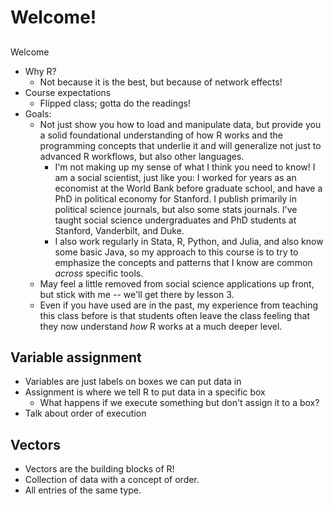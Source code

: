 # Welcome!

##
Welcome
- Why R?
  - Not because it is the best, but because of network effects!
- Course expectations
  - Flipped class; gotta do the readings!
- Goals:
  - Not just show you how to load and manipulate data, but provide you a solid foundational understanding of how R works and the programming concepts that underlie it and will generalize not just to advanced R workflows, but also other languages. 
    - I'm not making up my sense of what I think you need to know! I am a social scientist, just like you: I worked for years as an economist at the World Bank before graduate school, and have a PhD in political economy for Stanford. I publish primarily in political science journals, but also some stats journals. I've taught social science undergraduates and PhD students at Stanford, Vanderbilt, and Duke. 
    - I also work regularly in Stata, R, Python, and Julia, and also know some basic Java, so my approach to this course is to try to emphasize the concepts and patterns that I know are common *across* specific tools.
  - May feel a little removed from social science applications up front, but stick with me -- we'll get there by lesson 3. 
  - Even if you have used are in the past, my experience from teaching this class before is that students often leave the class feeling that they now understand *how* R works at a much deeper level. 

## Variable assignment
- Variables are just labels on boxes we can put data in
- Assignment is where we tell R to put data in a specific box
  - What happens if we execute something but don't assign it to a box?
- Talk about order of execution

## Vectors
- Vectors are the building blocks of R!
- Collection of data with a concept of order. 
- All entries of the same type. 
